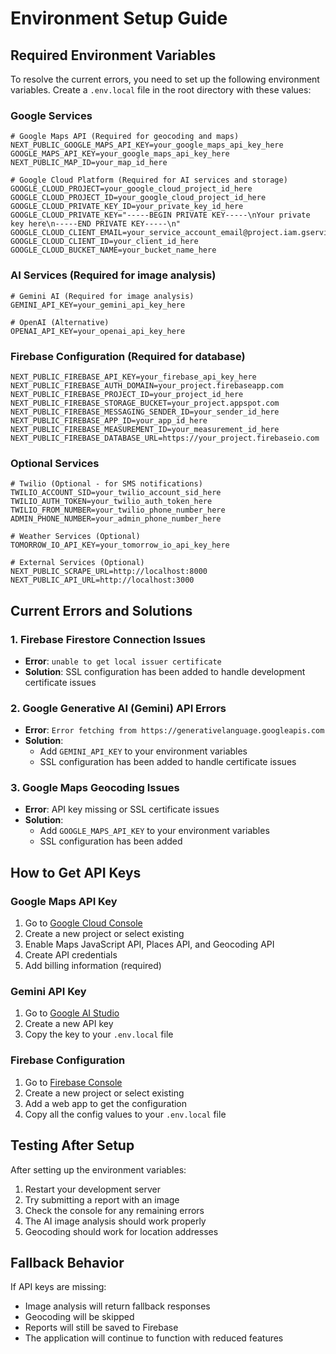 # Environment Setup Guide

## Required Environment Variables

To resolve the current errors, you need to set up the following environment variables. Create a `.env.local` file in the root directory with these values:

### Google Services
```env
# Google Maps API (Required for geocoding and maps)
NEXT_PUBLIC_GOOGLE_MAPS_API_KEY=your_google_maps_api_key_here
GOOGLE_MAPS_API_KEY=your_google_maps_api_key_here
NEXT_PUBLIC_MAP_ID=your_map_id_here

# Google Cloud Platform (Required for AI services and storage)
GOOGLE_CLOUD_PROJECT=your_google_cloud_project_id_here
GOOGLE_CLOUD_PROJECT_ID=your_google_cloud_project_id_here
GOOGLE_CLOUD_PRIVATE_KEY_ID=your_private_key_id_here
GOOGLE_CLOUD_PRIVATE_KEY="-----BEGIN PRIVATE KEY-----\nYour private key here\n-----END PRIVATE KEY-----\n"
GOOGLE_CLOUD_CLIENT_EMAIL=your_service_account_email@project.iam.gserviceaccount.com
GOOGLE_CLOUD_CLIENT_ID=your_client_id_here
GOOGLE_CLOUD_BUCKET_NAME=your_bucket_name_here
```

### AI Services (Required for image analysis)
```env
# Gemini AI (Required for image analysis)
GEMINI_API_KEY=your_gemini_api_key_here

# OpenAI (Alternative)
OPENAI_API_KEY=your_openai_api_key_here
```

### Firebase Configuration (Required for database)
```env
NEXT_PUBLIC_FIREBASE_API_KEY=your_firebase_api_key_here
NEXT_PUBLIC_FIREBASE_AUTH_DOMAIN=your_project.firebaseapp.com
NEXT_PUBLIC_FIREBASE_PROJECT_ID=your_project_id_here
NEXT_PUBLIC_FIREBASE_STORAGE_BUCKET=your_project.appspot.com
NEXT_PUBLIC_FIREBASE_MESSAGING_SENDER_ID=your_sender_id_here
NEXT_PUBLIC_FIREBASE_APP_ID=your_app_id_here
NEXT_PUBLIC_FIREBASE_MEASUREMENT_ID=your_measurement_id_here
NEXT_PUBLIC_FIREBASE_DATABASE_URL=https://your_project.firebaseio.com
```

### Optional Services
```env
# Twilio (Optional - for SMS notifications)
TWILIO_ACCOUNT_SID=your_twilio_account_sid_here
TWILIO_AUTH_TOKEN=your_twilio_auth_token_here
TWILIO_FROM_NUMBER=your_twilio_phone_number_here
ADMIN_PHONE_NUMBER=your_admin_phone_number_here

# Weather Services (Optional)
TOMORROW_IO_API_KEY=your_tomorrow_io_api_key_here

# External Services (Optional)
NEXT_PUBLIC_SCRAPE_URL=http://localhost:8000
NEXT_PUBLIC_API_URL=http://localhost:3000
```

## Current Errors and Solutions

### 1. **Firebase Firestore Connection Issues**
- **Error**: `unable to get local issuer certificate`
- **Solution**: SSL configuration has been added to handle development certificate issues

### 2. **Google Generative AI (Gemini) API Errors**
- **Error**: `Error fetching from https://generativelanguage.googleapis.com`
- **Solution**: 
  - Add `GEMINI_API_KEY` to your environment variables
  - SSL configuration has been added to handle certificate issues

### 3. **Google Maps Geocoding Issues**
- **Error**: API key missing or SSL certificate issues
- **Solution**: 
  - Add `GOOGLE_MAPS_API_KEY` to your environment variables
  - SSL configuration has been added

## How to Get API Keys

### Google Maps API Key
1. Go to [Google Cloud Console](https://console.cloud.google.com/)
2. Create a new project or select existing
3. Enable Maps JavaScript API, Places API, and Geocoding API
4. Create API credentials
5. Add billing information (required)

### Gemini API Key
1. Go to [Google AI Studio](https://makersuite.google.com/app/apikey)
2. Create a new API key
3. Copy the key to your `.env.local` file

### Firebase Configuration
1. Go to [Firebase Console](https://console.firebase.google.com/)
2. Create a new project or select existing
3. Add a web app to get the configuration
4. Copy all the config values to your `.env.local` file

## Testing After Setup

After setting up the environment variables:

1. Restart your development server
2. Try submitting a report with an image
3. Check the console for any remaining errors
4. The AI image analysis should work properly
5. Geocoding should work for location addresses

## Fallback Behavior

If API keys are missing:
- Image analysis will return fallback responses
- Geocoding will be skipped
- Reports will still be saved to Firebase
- The application will continue to function with reduced features 